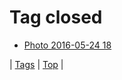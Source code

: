 <!--
title: Tag closed
date: 2020-06-28T15:00:41.255Z
tags:
-->
# Tag closed

 * [Photo 2016-05-24 18](144866489077.md)

| [Tags](tags.md) | [Top](index.md) |

